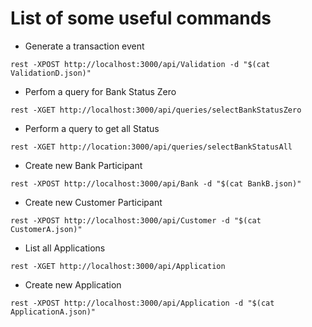 # List of some useful commands
* Generate a transaction event
```
rest -XPOST http://localhost:3000/api/Validation -d "$(cat ValidationD.json)"
```
* Perfom a query for Bank Status Zero
```
rest -XGET http://localhost:3000/api/queries/selectBankStatusZero
```
* Perform a query to get all Status
```
rest -XGET http://location:3000/api/queries/selectBankStatusAll
```
* Create new Bank Participant
```
rest -XPOST http://localhost:3000/api/Bank -d "$(cat BankB.json)"
```
* Create new Customer Participant
```
rest -XPOST http://localhost:3000/api/Customer -d "$(cat CustomerA.json)"
```
* List all Applications
```
rest -XGET http://localhost:3000/api/Application
```
* Create new Application
```
rest -XPOST http://localhost:3000/api/Application -d "$(cat ApplicationA.json)"
```

